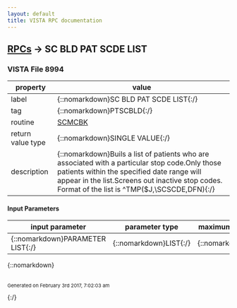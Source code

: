 ```yaml
---
layout: default
title: VISTA RPC documentation
---
```




## [RPCs](TableOfContent.md) &#8594; SC BLD PAT SCDE LIST 



### VISTA File 8994 


 property | value 
--- | --- 
 label | {::nomarkdown}SC BLD PAT SCDE LIST{:/}
 tag | {::nomarkdown}PTSCBLD{:/}
 routine | [SCMCBK](http://code.osehra.org/dox/Routine_SCMCBK_source.html)
 return value type | {::nomarkdown}SINGLE VALUE{:/}
 description | {::nomarkdown}Buils a list of patients who are associated with a particular stop code.Only those patients within the specified date range will appear in the list.Screens out inactive stop codes.  Format of the list is ^TMP($J,\SCSCDE\,DFN){:/}

#### Input Parameters

| input parameter | parameter type | maximum data length | required | description | 
| --- | --- | --- | --- | --- | 
| {::nomarkdown}PARAMETER LIST{:/} | {::nomarkdown}LIST{:/} | {::nomarkdown}512{:/} | {::nomarkdown}true{:/} |  | 

{::nomarkdown} <br/><br/><p style="font-size: 11px">Generated on February 3rd 2017, 7:02:03 am</p>{:/}